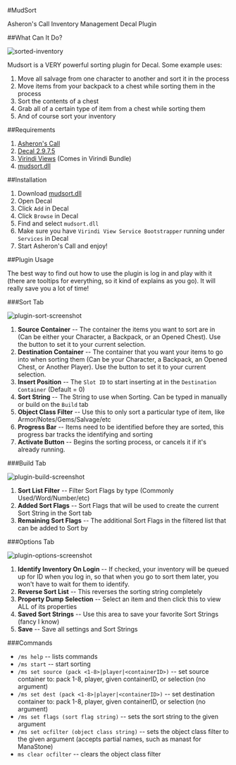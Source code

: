 #MudSort

Asheron's Call Inventory Management Decal Plugin

##What Can It Do?

![sorted-inventory](https://raw.githubusercontent.com/mudzereli/mudsort/master/docs/assets/beforeafter.jpg "Sorted Inventory Screenshot")

Mudsort is a VERY powerful sorting plugin for Decal. Some example uses:

1. Move all salvage from one character to another and sort it in the process
2. Move items from your backpack to a chest while sorting them in the process
3. Sort the contents of a chest
4. Grab all of a certain type of item from a chest while sorting them
5. And of course sort your inventory

##Requirements

1. [Asheron's Call](http://www.asheronscall.com/en)
2. [Decal 2.9.7.5](http://www.decaldev.com/)
3. [Virindi Views](http://virindi.net/plugins/) (Comes in Virindi Bundle)
4. [mudsort.dll](https://github.com/mudzereli/mudsort/raw/master/bin/Release/mudsort.dll)

##Installation

1. Download [mudsort.dll](https://github.com/mudzereli/mudsort/raw/master/bin/Release/mudsort.dll)
2. Open Decal
3. Click `Add` in Decal
4. Click `Browse` in Decal
5. Find and select `mudsort.dll`
6. Make sure you have `Virindi View Service Bootstrapper` running under `Services` in Decal
7. Start Asheron's Call and enjoy!

##Plugin Usage

The best way to find out how to use the plugin is log in and play with it (there are tooltips for everything, so it kind of explains as you go).
It will really save you a lot of time!

###Sort Tab

![plugin-sort-screenshot](https://raw.githubusercontent.com/mudzereli/mudsort/master/docs/assets/plugin-sort.png "Sort Tab Screenshot")

1. **Source Container** -- The container the items you want to sort are in (Can be either your Character, a Backpack, or an Opened Chest). Use the button to set it to your current selection.
2. **Destination Container** -- The container that you want your items to go into when sorting them (Can be your Character, a Backpack, an Opened Chest, or Another Player). Use the button to set it to your current selection.
3. **Insert Position** -- The `Slot ID` to start inserting at in the `Destination Container` (Default = 0)
4. **Sort String** -- The String to use when Sorting. Can be typed in manually or build on the `Build` tab
5. **Object Class Filter** -- Use this to only sort a particular type of item, like Armor/Notes/Gems/Salvage/etc
6. **Progress Bar** -- Items need to be identified before they are sorted, this progress bar tracks the identifying and sorting
7. **Activate Button** -- Begins the sorting process, or cancels it if it's already running.

###Build Tab

![plugin-build-screenshot](https://raw.githubusercontent.com/mudzereli/mudsort/master/docs/assets/plugin-build.png "Build Tab Screenshot")

1. **Sort List Filter** -- Filter Sort Flags by type (Commonly Used/Word/Number/etc)
2. **Added Sort Flags** -- Sort Flags that will be used to create the current Sort String in the Sort tab
3. **Remaining Sort Flags** -- The additional Sort Flags in the filtered list that can be added to Sort by

###Options Tab

![plugin-options-screenshot](https://raw.githubusercontent.com/mudzereli/mudsort/master/docs/assets/plugin-options.png "Options Tab Screenshot")

1. **Identify Inventory On Login** -- If checked, your inventory will be queued up for ID when you log in, so that when you go to sort them later, you won't have to wait for them to identify.
2. **Reverse Sort List** -- This reverses the sorting string completely
3. **Property Dump Selection** -- Select an item and then click this to view ALL of its properties
4. **Saved Sort Strings** -- Use this area to save your favorite Sort Strings (fancy I know)
5. **Save** -- Save all settings and Sort Strings

###Commands
- `/ms help` -- lists commands
- `/ms start` -- start sorting
- `/ms set source (pack <1-8>|player|<containerID>)` -- set source container to: pack 1-8, player, given containerID, or selection (no argument)
- `/ms set dest (pack <1-8>|player|<containerID>)` -- set destination container to: pack 1-8, player, given containerID, or selection (no argument)
- `/ms set flags (sort flag string)` -- sets the sort string to the given argument
- `/ms set ocfilter (object class string)` -- sets the object class filter to the given argument (accepts partial names, such as manast for ManaStone)
- `ms clear ocfilter` -- clears the object class filter